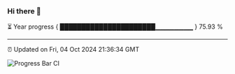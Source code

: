 ### Hi there 👋

⏳ Year progress { ██████████████████████▁▁▁▁▁▁▁▁ } 75.93 %

---

⏰ Updated on Fri, 04 Oct 2024 21:36:34 GMT

![Progress Bar CI](https://github.com/IshwaranRudhara/GIT-ACTION/workflows/Progress%20Bar%20CI/badge.svg)
